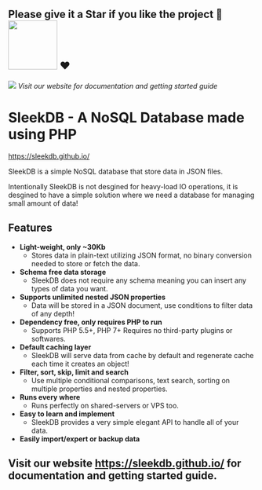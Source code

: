 ## Please give it a Star if you like the project 🎉 <img width="100" src="https://i.imgur.com/YaY5arh.gif"> ❤️

[<img src="https://sleekdb.github.io/assets/SleekDB_Thumbnail.png">](https://sleekdb.github.io/)
*Visit our website for documentation and getting started guide*

# SleekDB - A NoSQL Database made using PHP

https://sleekdb.github.io/

SleekDB is a simple NoSQL database that store data in JSON files.

Intentionally SleekDB is not desgined for heavy-load IO operations, it is desgined to have a simple solution where we need a database for managing small amount of data!

## Features

- **Light-weight, only ~30Kb**
  - Stores data in plain-text utilizing JSON format, 
    no binary conversion needed to store or fetch the data.
- **Schema free data storage**
  - SleekDB does not require any schema 
    meaning you can insert any types of data you want.
- **Supports unlimited nested JSON properties**
  - Data will be stored in a JSON document, 
    use conditions to filter data of any depth!
- **Dependency free, only requires PHP to run**
  - Supports PHP 5.5+, PHP 7+
    Requires no third-party plugins or softwares.
- **Default caching layer**
  - SleekDB will serve data from cache by default 
    and regenerate cache each time it creates an object!
- **Filter, sort, skip, limit and search**
  - Use multiple conditional comparisons, text search, 
    sorting on multiple properties and nested properties.
- **Runs every where**
  - Runs perfectly on shared-servers or VPS too.
- **Easy to learn and implement**
  - SleekDB provides a very simple elegant 
    API to handle all of your data.
- **Easily import/expert or backup data**

## Visit our website https://sleekdb.github.io/ for documentation and getting started guide.